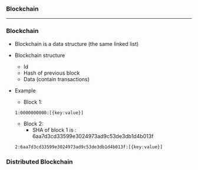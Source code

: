 ### Blockchain


--------------------------------------------------------------------

### Blockchain
* Blockchain is a data structure (the same linked list)
* Blockchain structure
  * Id
  * Hash of previous block
  * Data (contain transactions)
 
* Example
  * Block 1: 

  ```
  1:0000000000:[{key:value}]
  ```

  * Block 2: 
    * SHA of block 1 is : 6aa7d3cd33599e3024973ad9c53de3db1d4b013f

  ```
  2:6aa7d3cd33599e3024973ad9c53de3db1d4b013f:[{key:value}]
  ```

### Distributed Blockchain
